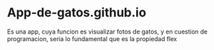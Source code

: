 # App-de-gatos.github.io
Es una app, cuya funcion es visualizar fotos de gatos, y en cuestion de programacion, seria lo fundamental que es la propiedad flex
